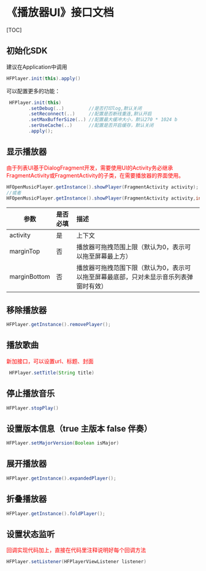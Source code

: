 # 《播放器UI》接口文档
[TOC]
## 初始化SDK
建议在Application中调用
```java
HFPlayer.init(this).apply()
```

可以配置更多的功能：
```java
 HFPlayer.init(this)
        .setDebug(..)         //是否打印log,默认关闭
        .setReconnect(..)     //配置是否断线重连,默认开启
        .setMaxBufferSize(..) //配置最大缓冲大小，默认270 * 1024 b
        .serUseCache(..)      //配置是否开启缓存，默认关闭
        .apply();
```
## 显示播放器

<font color='#FF0000'>由于列表UI基于DialogFragment开发，需要使用UI的Activity务必继承FragmentActivity或FragmentActivity的子类，在需要播放器的界面使用。</font>

```java
HFOpenMusicPlayer.getInstance().showPlayer(FragmentActivity activity);
//或者
HFOpenMusicPlayer.getInstance().showPlayer(FragmentActivity activity,int marginTop,int marginBottom);

```

| 参数         | 是否必填 | 描述                                                         |
| ------------ | :------- | :----------------------------------------------------------- |
| activity     | 是       | 上下文                                                       |
| marginTop    | 否       | 播放器可拖拽范围上限（默认为0，表示可以拖至屏幕最上方）      |
| marginBottom | 否       | 播放器可拖拽范围下限（默认为0，表示可以拖至屏幕最底部，只对未显示音乐列表弹窗时有效） |

## 移除播放器

```java
HFPlayer.getInstance().removePlayer();
```
## 播放歌曲
<font color='#FF0000'>新加接口，可以设置url、标题、封面</font>
```java
 HFPlayer.setTitle(String title)
```
## 停止播放音乐
```java
HFPlayer.stopPlay()
```
## 设置版本信息（true 主版本  false 伴奏）
```java
HFPlayer.setMajorVersion(Boolean isMajor)
```
## 展开播放器
```java
HFPlayer.getInstance().expandedPlayer();
```
## 折叠播放器
```java
HFPlayer.getInstance().foldPlayer();
```
## 设置状态监听
<font color='#FF0000'>回调实现代码加上，直接在代码里注释说明好每个回调方法</font>

```java
HFPlayer.setListener(HFPlayerViewListener listener)
```

